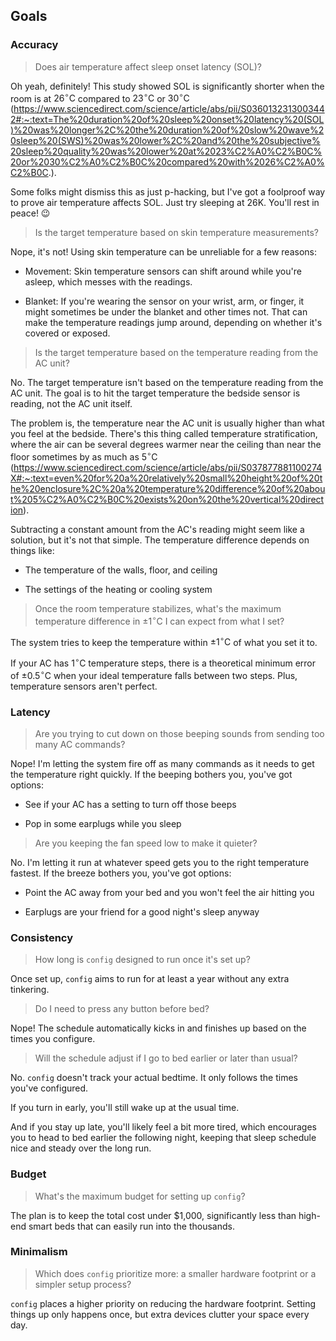 ## Goals

### Accuracy

> Does air temperature affect sleep onset latency (SOL)?

Oh yeah, definitely! This study showed SOL is significantly shorter when the room is at $26^{\circ}\text{C}$ compared to $23^{\circ}\text{C}$ or $30^{\circ}\text{C}$ (https://www.sciencedirect.com/science/article/abs/pii/S0360132313003442#:~:text=The%20duration%20of%20sleep%20onset%20latency%20(SOL)%20was%20longer%2C%20the%20duration%20of%20slow%20wave%20sleep%20(SWS)%20was%20lower%2C%20and%20the%20subjective%20sleep%20quality%20was%20lower%20at%2023%C2%A0%C2%B0C%20or%2030%C2%A0%C2%B0C%20compared%20with%2026%C2%A0%C2%B0C.).

Some folks might dismiss this as just p-hacking, but I've got a foolproof way to prove air temperature affects SOL. Just try sleeping at 26K. You'll rest in peace! 😉

> Is the target temperature based on skin temperature measurements?

Nope, it's not! Using skin temperature can be unreliable for a few reasons:

- Movement: Skin temperature sensors can shift around while you're asleep, which messes with the readings.

- Blanket: If you're wearing the sensor on your wrist, arm, or finger, it might sometimes be under the blanket and other times not. That can make the temperature readings jump around, depending on whether it's covered or exposed.

> Is the target temperature based on the temperature reading from the AC unit?

No. The target temperature isn't based on the temperature reading from the AC unit. The goal is to hit the target temperature the bedside sensor is reading, not the AC unit itself.

The problem is, the temperature near the AC unit is usually higher than what you feel at the bedside. There's this thing called temperature stratification, where the air can be several degrees warmer near the ceiling than near the floor sometimes by as much as $5^{\circ}\text{C}$ (https://www.sciencedirect.com/science/article/abs/pii/S037877881100274X#:~:text=even%20for%20a%20relatively%20small%20height%20of%20the%20enclosure%2C%20a%20temperature%20difference%20of%20about%205%C2%A0%C2%B0C%20exists%20on%20the%20vertical%20direction).

Subtracting a constant amount from the AC's reading might seem like a solution, but it's not that simple. The temperature difference depends on things like:

- The temperature of the walls, floor, and ceiling

- The settings of the heating or cooling system

> Once the room temperature stabilizes, what's the maximum temperature difference in $\pm1^{\circ}\text{C}$ I can expect from what I set?

The system tries to keep the temperature within $\pm1^{\circ}\text{C}$ of what you set it to.

If your AC has $1^{\circ}\text{C}$ temperature steps, there is a theoretical minimum error of $\pm0.5^{\circ}\text{C}$ when your ideal temperature falls between two steps. Plus, temperature sensors aren't perfect.

### Latency

> Are you trying to cut down on those beeping sounds from sending too many AC commands?

Nope! I'm letting the system fire off as many commands as it needs to get the temperature right quickly. If the beeping bothers you, you've got options:

- See if your AC has a setting to turn off those beeps

- Pop in some earplugs while you sleep

> Are you keeping the fan speed low to make it quieter?

No. I'm letting it run at whatever speed gets you to the right temperature fastest. If the breeze bothers you, you've got options:

- Point the AC away from your bed and you won't feel the air hitting you

- Earplugs are your friend for a good night's sleep anyway

### Consistency

> How long is `config` designed to run once it's set up?

Once set up, `config` aims to run for at least a year without any extra tinkering.

> Do I need to press any button before bed?

Nope! The schedule automatically kicks in and finishes up based on the times you configure.

> Will the schedule adjust if I go to bed earlier or later than usual?

No. `config` doesn't track your actual bedtime. It only follows the times you've configured.

If you turn in early, you'll still wake up at the usual time.

And if you stay up late, you'll likely feel a bit more tired, which encourages you to head to bed earlier the following night, keeping that sleep schedule nice and steady over the long run.

### Budget

> What's the maximum budget for setting up `config`?

The plan is to keep the total cost under $1,000, significantly less than high-end smart beds that can easily run into the thousands.

### Minimalism

> Which does `config` prioritize more: a smaller hardware footprint or a simpler setup process?

`config` places a higher priority on reducing the hardware footprint. Setting things up only happens once, but extra devices clutter your space every day.
